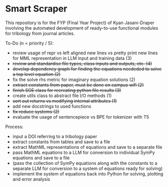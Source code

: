 # **Smart Scraper**

This repository is for the FYP (Final Year Project) of Kyan Jasani-Draper involving the automated development of ready-to-use functional modules for tribology from journal articles.

To-Do (n = priority / 5):
- review usage of repr vs left aligned new lines vs pretty print new lines for MML representation in LLM input and training data (3)
- ~~review and standardise file types, class inputs and outputs, etc. (4)~~
- ~~develop dependency graph for finding the equations neededed to solve a top level equation (2)~~
- fix the solve rhs metric for imaginary equation solutions (2)
- ~~extract constants from paper, must be done on campus wifi (2)~~
- ~~finish SOE class for recreating python file results (3)~~
- create utils class to abstract file I/O methods (1)
- ~~sort out returns vs modifying internal attributes (1)~~
- add new docstrings to used functions
- ~~fix reduce systems (2)~~
- evaluate the usage of sentencepiece vs BPE for tokenizer with T5

Process:
- input a DOI referring to a tribology paper
- extract constants from tables and save to a file
- extract MathML representations of equations and save to a separate file
- pass MathML equations to a LLM for conversion to individual SymPy equations and save to a file
- (pass the collection of SymPy equations along with the constants to a separate LLM for conversion to a system of equations ready for solving)
- implement the system of equations back into Python for solving, plotting and error analysis
